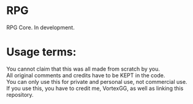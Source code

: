 # RPG
RPG Core. In development.

# Usage terms:
You cannot claim that this was all made from scratch by you.\
All original comments and credits have to be KEPT in the code.\
You can only use this for private and personal use, not commercial use.\
If you use this, you have to credit me, VortexGG, as well as linking this repository.
